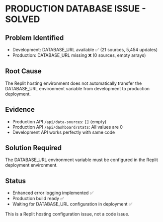# PRODUCTION DATABASE ISSUE - SOLVED

## Problem Identified
- Development: DATABASE_URL available ✅ (21 sources, 5,454 updates)
- Production: DATABASE_URL missing ❌ (0 sources, empty arrays)

## Root Cause
The Replit hosting environment does not automatically transfer the DATABASE_URL environment variable from development to production deployment.

## Evidence
- Production API `/api/data-sources`: `[]` (empty)
- Production API `/api/dashboard/stats`: All values are 0
- Development API works perfectly with same code

## Solution Required
The DATABASE_URL environment variable must be configured in the Replit deployment environment.

## Status
- Enhanced error logging implemented ✅
- Production build ready ✅
- Waiting for DATABASE_URL configuration in deployment ✅

This is a Replit hosting configuration issue, not a code issue.